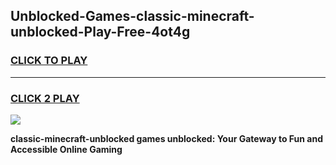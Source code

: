 
## Unblocked-Games-classic-minecraft-unblocked-Play-Free-4ot4g
<h3>
<a href="https://premium76.site?title=classic-minecraft-unblocked&ref=10A">CLICK TO PLAY</a></h3>
<hr>

<h3>
<a href="https://premium76.site?title=classic-minecraft-unblocked&ref=10A">CLICK 2 PLAY</a>
  
</h3>

<a href="https://premium76.site?title=classic-minecraft-unblocked&ref=10A"><img src="https://clearcache.store/games.png"></a>


**classic-minecraft-unblocked games unblocked: Your Gateway to Fun and Accessible Online Gaming**
